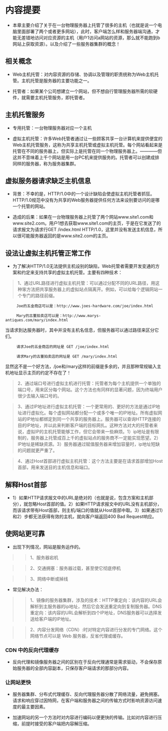 # 内容提要

* 本章主要介绍了关于在一台物理服务器上托管了很多的主机（也就是说一个电脑里面部署了两个或者更多网站），此时，客户端怎么样和服务器端沟通，才能无差错地访问对应资源的主机（用户1访问a网站的资源，那么就不能跑到b网站上获取资源）。以及介绍了一些服务器集群的概念！

## 相关概念

* Web主机托管：对内容资源的存储、协调以及管理的职责统称为Web主机托管。主机托管是服务器的主要功能之一。

* 托管者：如果某个公司想建立一个网站，但不想自行管理服务器所需的软硬件，就需要主机托管服务，即托管者。

## 主机托管服务

* 专用托管：一台物理服务器对应一个主机

* 虚拟主机托管：许多Web托管者通过让一些顾客共享一台计算机来提供便宜的Web主机托管服务，这称为共享主机托管或虚拟主机托管。每个网站看起来是托管在不同的服务器上，但实际上是托管在同一个物理服务器上。————但这并不意味着上千个网站是用一台PC机来提供服务的。托管者可以创建成排同样的服务器，称为服务器集群。

## 虚拟服务器请求缺乏主机信息

* 背景：不幸的是，HTTP/1.0中的一个设计缺陷会使虚拟主机托管者抓狂。HTTP/1.0规范中没有为共享的Web服务器提供任何方法来设别要访问的是哪一个托管的网站。

* 造成的后果：如果在一台物理服务器上托管了两个网站www.site1.com和www.site2.com。用户1想去获取www.site1.com的主页，于是在它发送了的请求报文为请求行GET /index.html HTTP/1.0，这里并没有发送主机信息，所以很可能服务器返回的是www.site2.com的主页。

## 设法让虚拟主机托管正常工作

* 为了解决HTTP/1.0无法提供主机设别的缺陷，Web托管者需要开发变通的方案和约定来支持共享的虚拟主机托管。主要有四种技术：


>1、通过URL路径进行虚拟主机托管：可以通过分配不同的URL路径，用这种笨方法把共享服务器上的虚拟站点隔离开。例如，可以给每个逻辑网站一个专门的路径前缀。

``` 
     Joe的五金商店可以是：http://www.joes-hardware.com/joe/index.html

     Mary的古董拍卖店可以是：http://www.marys-antiques.com/mary/index.html

```

当请求到达服务器时，其中并没有主机名信息，但服务器可以通过路径来区分它们。

```
     请求Joe的五金商店的网址是 GET /joe/index.html

     请求Mary的古董拍卖店的网址是 GET /mary/index.html

```

显然这不是一个好方法，/joe和/mary这样的前缀是多余的，并且那种常规输入主机地址显示主页的约定不存在了！


>2、通过端口号进行虚拟主机进行托管：托管者为每个主机提供一个单独的端口号，用来区分每个网站。这个方法也有同样的显著问题，因为终端用户很少去输入端口号的。

>3、通过IP地址进行虚拟主机托管：一个更常用的、更好的方法是通过IP地址进行虚拟化。每个虚拟网站都分配一个或多个唯一的IP地址。所有虚拟网站的IP地址都绑定到同一个共享的服务器上。服务器可以查询HTTP连接的目的IP地址，并以此来判断客户端的目标网扎。这种方法对大的托管者来说，虚拟IP的主机托管能够工作，但它会带来一些麻烦。1）ip地址是有限制的，服务器上托管成百上千的虚拟站点的服务商不一定能实现愿望。2）IP地址是稀缺资源。3）服务器通过赋值服务器来增加容量时，ip地址短缺的问题就更严重了。

>4、通过Host首部进行虚拟主机托管：这个方法主要是在请求首部增加Host首部，用来发送目的主机信息和端口。

## 解释Host首部

* 1）如果HTTP请求报文中的URL是绝对的（也就是说，包含方案和主机部分），就忽略Host首部的值。2）如果HTTP请求报文中的URL没有主机部分，而该请求带有Host首部，则主机/端口的值就从Host首部中取。3）如果通过1）和2）步都无法获得有效的主机，就向客户端返回400 Bad Request响应。

## 使网站更可靠

* 出现下列情况，网站是服务运作的。

>>1、服务器宕机

>>2、交通拥塞：服务器过载，甚至使它彻底停机

>>3、网络中断或掉线

* 常见解决办法：

>>1、镜像的服务器集群，涉及的技术：HTTP重定向：该内容的URL会解析到主服务器的ip地址，然后它会发送重定向到复制服务器。DNS重定向：该内容的URL会解析到四个IP地址，DNS服务器可以选择发送给客户端的IP地址。

>>2、内容分发网络（CDN）:时对特定内容进行分发的专门网络。这个网络节点可以是 Web 服务器，反省代理或缓存。

### CDN 中的反向代理缓存

* 反向代理和镜像服务器之间的区别在于反向代理通常是需求驱动，不会保存原始服务器的全部内容副本，只保存客户端请求的那部分内容。

### 让网站更快

* 服务器集群、分布式代理缓存、反向代理服务器分散了网络流量，避免拥塞。请求和响应穿过因特网，在客户端和服务器之间的传输方式时影响资源访问速度的最主要因素。

* 加速网站的另一个方法时对内容进行编码以便更快的传输。比如对内容进行压缩，前提时接受的客户端把内容解压缩。















